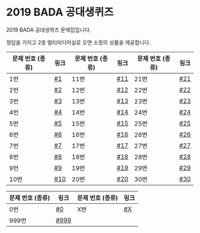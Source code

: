 # 2019 BADA 공대생퀴즈


2019 BADA 공대생퀴즈 문제집입니다.

정답을 가지고 2층 멀티미디어실로 오면 소정의 상품을 제공합니다.

문제 번호 (종류) | 링크 | 문제 번호 (종류) | 링크 | 문제 번호 (종류) | 링크 |
---|---|---|---|---|---|
1번 | [#1](1.md) | 11번 | [#11](11.md) | 21번 | [#21](21.md) |
2번 | [#2](2.md) | 12번 | [#12](12.md) | 22번 | [#22](22.md) |
3번 | [#3](3.md) | 13번 | [#13](13.md) | 23번 | [#23](23.md) |
4번 | [#4](4.md) | 14번 | [#14](14.md) | 24번 | [#24](24.md) |
5번 | [#5](5.md) | 15번 | [#15](15.md) | 25번 | [#25](25.md) |
6번 | [#6](6.md) | 16번 | [#16](16.md) | 26번 | [#26](26.md) |
7번 | [#7](7.md) | 17번 | [#17](17.md) | 27번 | [#27](27.md) |
8번 | [#8](8.md) | 18번 | [#18](18.md) | 28번 | [#28](28.md) |
9번 | [#9](9.md) | 19번 | [#19](19.md) | 29번 | [#29](29.md) |
10번 | [#10](10.md) | 20번 | [#20](20.md) | 30번 | [#30](30.md) |

문제 번호 (종류) | 링크 | 문제 번호 (종류) | 링크
---|---|---|---
0번 | [#0](0.md) | X번 | [#X](x.md)
999번 | [#999](999.md)

<!--
Answer Key
1~15: https://pastebin.com/KfZttwNJ
16~20: 
0: Null (Maybe you don't have to check it, because of the same method)
999: Today's date
-->
